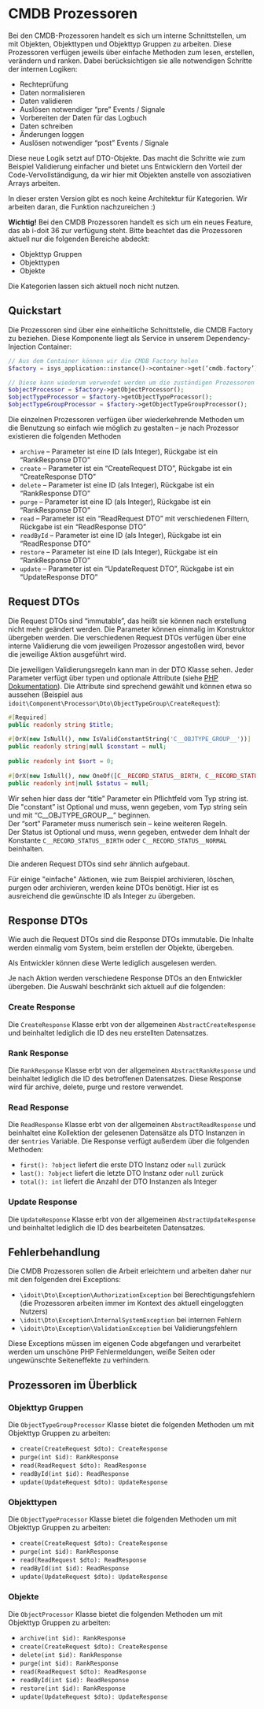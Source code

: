 # CMDB Prozessoren

Bei den CMDB-Prozessoren handelt es sich um interne Schnittstellen, um mit Objekten, Objekttypen und Objekttyp Gruppen zu arbeiten.
Diese Prozessoren verfügen jeweils über einfache Methoden zum lesen, erstellen, verändern und ranken.
Dabei berücksichtigen sie alle notwendigen Schritte der internen Logiken:

- Rechteprüfung
- Daten normalisieren
- Daten validieren
- Auslösen notwendiger “pre” Events / Signale
- Vorbereiten der Daten für das Logbuch
- Daten schreiben
- Änderungen loggen
- Auslösen notwendiger “post” Events / Signale

Diese neue Logik setzt auf DTO-Objekte. Das macht die Schritte wie zum Beispiel Validierung einfacher und bietet uns Entwicklern
den Vorteil der Code-Vervollständigung, da wir hier mit Objekten anstelle von assoziativen Arrays arbeiten.

In dieser ersten Version gibt es noch keine Architektur für Kategorien. Wir arbeiten daran, die Funktion nachzureichen :)

**Wichtig!** Bei den CMDB Prozessoren handelt es sich um ein neues Feature, das ab i-doit 36 zur verfügung steht.
Bitte beachtet das die Prozessoren aktuell nur die folgenden Bereiche abdeckt:

- Objekttyp Gruppen
- Objekttypen
- Objekte

Die Kategorien lassen sich aktuell noch nicht nutzen.

## Quickstart

Die Prozessoren sind über eine einheitliche Schnittstelle, die CMDB Factory zu beziehen. Diese Komponente liegt als Service in
unserem Dependency-Injection Container:

```php
// Aus dem Container können wir die CMDB Factory holen
$factory = isys_application::instance()->container->get(‘cmdb.factory’);

// Diese kann wiederum verwendet werden um die zuständigen Prozessoren zu holen:
$objectProcessor = $factory->getObjectProcessor();
$objectTypeProcessor = $factory->getObjectTypeProcessor();
$objectTypeGroupProcessor = $factory->getObjectTypeGroupProcessor();
```

Die einzelnen Prozessoren verfügen über wiederkehrende Methoden um die Benutzung so einfach wie möglich zu gestalten – 
je nach Prozessor existieren die folgenden Methoden

- `archive` – Parameter ist eine ID (als Integer), Rückgabe ist ein “RankResponse DTO”
- `create` – Parameter ist ein “CreateRequest DTO”, Rückgabe ist ein “CreateResponse DTO”
- `delete` – Parameter ist eine ID (als Integer), Rückgabe ist ein “RankResponse DTO”
- `purge` – Parameter ist eine ID (als Integer), Rückgabe ist ein “RankResponse DTO”
- `read` – Parameter ist ein “ReadRequest DTO” mit verschiedenen Filtern, Rückgabe ist ein “ReadResponse DTO”
- `readById` – Parameter ist eine ID (als Integer), Rückgabe ist ein “ReadResponse DTO”
- `restore` – Parameter ist eine ID (als Integer), Rückgabe ist ein “RankResponse DTO”
- `update` – Parameter ist ein “UpdateRequest DTO”, Rückgabe ist ein “UpdateResponse DTO”

## Request DTOs

Die Request DTOs sind “immutable”, das heißt sie können nach erstellung nicht mehr geändert werden. Die Parameter können einmalig 
im Konstruktor übergeben werden. Die verschiedenen Request DTOs verfügen über eine interne Validierung die vom jeweiligen Prozessor 
angestoßen wird, bevor die jeweilige Aktion ausgeführt wird.

Die jeweiligen Validierungsregeln kann man in der DTO Klasse sehen. Jeder Parameter verfügt über typen und optionale Attribute 
(siehe [PHP Dokumentation](https://www.php.net/manual/de/language.attributes.overview.php)). Die Attribute sind sprechend gewählt 
und können etwa so aussehen (Beispiel aus `idoit\Component\Processor\Dto\ObjectTypeGroup\CreateRequest`):

```php
#[Required]  
public readonly string $title; 
 
#[OrX(new IsNull(), new IsValidConstantString('C__OBJTYPE_GROUP__'))]  
public readonly string|null $constant = null; 
 
public readonly int $sort = 0; 
 
#[OrX(new IsNull(), new OneOf([C__RECORD_STATUS__BIRTH, C__RECORD_STATUS__NORMAL]))] 
public readonly int|null $status = null; 
```

Wir sehen hier dass der “title” Parameter ein Pflichtfeld vom Typ string ist. \
Die "constant” ist Optional und muss, wenn gegeben, vom Typ string sein und mit “C__OBJTYPE_GROUP__” beginnen. \
Der “sort” Parameter muss numerisch sein – keine weiteren Regeln. \
Der Status ist Optional und muss, wenn gegeben, entweder dem Inhalt der Konstante `C__RECORD_STATUS__BIRTH` oder `C__RECORD_STATUS__NORMAL` beinhalten.

Die anderen Request DTOs sind sehr ähnlich aufgebaut.

Für einige "einfache" Aktionen, wie zum Beispiel archivieren, löschen, purgen oder archivieren, werden keine DTOs benötigt.
Hier ist es ausreichend die gewünschte ID als Integer zu übergeben.

## Response DTOs

Wie auch die Request DTOs sind die Response DTOs immutable. Die Inhalte werden einmalig vom System, beim erstellen der Objekte, übergeben.

Als Entwickler können diese Werte lediglich ausgelesen werden.

Je nach Aktion werden verschiedene Response DTOs an den Entwickler übergeben.
Die Auswahl beschränkt sich aktuell auf die folgenden:

### Create Response

Die `CreateResponse` Klasse erbt von der allgemeinen `AbstractCreateResponse` und beinhaltet lediglich die ID des neu erstellten Datensatzes.

### Rank Response

Die `RankResponse` Klasse erbt von der allgemeinen `AbstractRankResponse` und beinhaltet lediglich die ID des
betroffenen Datensatzes. Diese Response wird für archive, delete, purge und restore verwendet.

### Read Response

Die `ReadResponse` Klasse erbt von der allgemeinen `AbstractReadResponse` und beinhaltet eine Kollektion der gelesenen Datensätze
als DTO Instanzen in der `$entries` Variable. Die Response verfügt außerdem über die folgenden Methoden:

- `first(): ?object` liefert die erste DTO Instanz oder `null` zurück
- `last(): ?object` liefert die letzte DTO Instanz oder `null` zurück
- `total(): int` liefert die Anzahl der DTO Instanzen als Integer

### Update Response

Die `UpdateResponse` Klasse erbt von der allgemeinen `AbstractUpdateResponse` und beinhaltet lediglich die ID des bearbeiteten Datensatzes.

## Fehlerbehandlung

Die CMDB Prozessoren sollen die Arbeit erleichtern und arbeiten daher nur mit den folgenden drei Exceptions:

- `\idoit\Dto\Exception\AuthorizationException` bei Berechtigungsfehlern (die Prozessoren arbeiten immer im Kontext des aktuell eingeloggten Nutzers)
- `\idoit\Dto\Exception\InternalSystemException` bei internen Fehlern
- `\idoit\Dto\Exception\ValidationException` bei Validierungsfehlern

Diese Exceptions müssen im eigenen Code abgefangen und verarbeitet werden um unschöne PHP Fehlermeldungen, weiße Seiten oder 
ungewünschte Seiteneffekte zu verhindern.

## Prozessoren im Überblick

### Objekttyp Gruppen

Die `ObjectTypeGroupProcessor` Klasse bietet die folgenden Methoden um mit Objekttyp Gruppen zu arbeiten:

- `create(CreateRequest $dto): CreateResponse`
- `purge(int $id): RankResponse`
- `read(ReadRequest $dto): ReadResponse`
- `readById(int $id): ReadResponse`
- `update(UpdateRequest $dto): UpdateResponse`

### Objekttypen

Die `ObjectTypeProcessor` Klasse bietet die folgenden Methoden um mit Objekttyp Gruppen zu arbeiten:

- `create(CreateRequest $dto): CreateResponse`
- `purge(int $id): RankResponse`
- `read(ReadRequest $dto): ReadResponse`
- `readById(int $id): ReadResponse`
- `update(UpdateRequest $dto): UpdateResponse`

### Objekte

Die `ObjectProcessor` Klasse bietet die folgenden Methoden um mit Objekttyp Gruppen zu arbeiten:

- `archive(int $id): RankResponse`
- `create(CreateRequest $dto): CreateResponse`
- `delete(int $id): RankResponse`
- `purge(int $id): RankResponse`
- `read(ReadRequest $dto): ReadResponse`
- `readById(int $id): ReadResponse`
- `restore(int $id): RankResponse`
- `update(UpdateRequest $dto): UpdateResponse`
